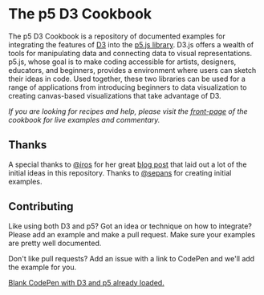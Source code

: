 The p5 D3 Cookbook
==================
The p5 D3 Cookbook is a repository of documented examples for integrating the features of [D3](http://d3js.org/) into the [p5.js library](http://p5js.org/). D3.js offers a wealth of tools for manipulating data and connecting data to visual representations. p5.js, whose goal is to make coding accessible for artists, designers, educators, and beginners, provides a environment where users can sketch their ideas in code. Used together, these two libraries can be used for a range of applications from introducing beginners to data visualization to creating canvas-based visualizations that take advantage of D3.

*If you are looking for recipes and help, please visit the [front-page](http://sciutoalex.github.io/p5-D3-cookbook) of the cookbook for live examples and commentary.*

Thanks
--------------
A special thanks to [@iros](https://github.com/iros) for her great [blog post](http://bocoup.com/weblog/d3js-and-canvas/) that laid out a lot of the initial ideas in this repository. Thanks to [@sepans](https://github.com/sepans) for creating initial examples.

Contributing
------------
Like using both D3 and p5? Got an idea or technique on how to integrate? Please add an example and make a pull request. Make sure your examples are pretty well documented. 

Don't like pull requests? Add an issue with a link to CodePen and we'll add the example for you. 

[Blank CodePen with D3 and p5 already loaded.](http://codepen.io/SciutoAlex/pen/doVmOX)
